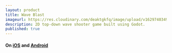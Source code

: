```yaml
---
layout: product
title: Wave Blast
imageurl: https://res.cloudinary.com/deaktgkfq/image/upload/v1629740349/LiwaTec/Projects/wave-blast-icon.png
description: 2D top-down wave shooter game built using Godot.
published: true
---
```


#### On [iOS](https://apps.apple.com/us/app/wave-blast/id1575597176) and [Android](#work-in-progress)

